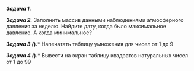 ***Задача 1.***


***Задача 2.***
Заполнить массив данными наблюдениями атмосферного давления за неделю.
Найдите дату, когда было максимальное давление. А когда минимальное?

***Задача 3 (*).***
Напечатать таблицу умножения для чисел от 1 до 9

***Задача 4 (*).***
Вывести на экран таблицу квадратов натуральных чисел от 1 до 99

